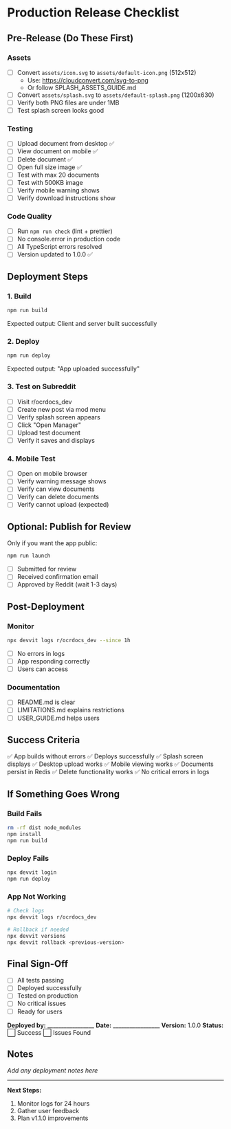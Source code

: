 # Production Release Checklist

## Pre-Release (Do These First)

### Assets
- [ ] Convert `assets/icon.svg` to `assets/default-icon.png` (512x512)
  - Use: https://cloudconvert.com/svg-to-png
  - Or follow SPLASH_ASSETS_GUIDE.md
- [ ] Convert `assets/splash.svg` to `assets/default-splash.png` (1200x630)
- [ ] Verify both PNG files are under 1MB
- [ ] Test splash screen looks good

### Testing
- [ ] Upload document from desktop ✅
- [ ] View document on mobile ✅
- [ ] Delete document ✅
- [ ] Open full size image ✅
- [ ] Test with max 20 documents
- [ ] Test with 500KB image
- [ ] Verify mobile warning shows
- [ ] Verify download instructions show

### Code Quality
- [ ] Run `npm run check` (lint + prettier)
- [ ] No console.error in production code
- [ ] All TypeScript errors resolved
- [ ] Version updated to 1.0.0 ✅

## Deployment Steps

### 1. Build
```bash
npm run build
```
Expected output: Client and server built successfully

### 2. Deploy
```bash
npm run deploy
```
Expected output: "App uploaded successfully"

### 3. Test on Subreddit
- [ ] Visit r/ocrdocs_dev
- [ ] Create new post via mod menu
- [ ] Verify splash screen appears
- [ ] Click "Open Manager"
- [ ] Upload test document
- [ ] Verify it saves and displays

### 4. Mobile Test
- [ ] Open on mobile browser
- [ ] Verify warning message shows
- [ ] Verify can view documents
- [ ] Verify can delete documents
- [ ] Verify cannot upload (expected)

## Optional: Publish for Review

Only if you want the app public:

```bash
npm run launch
```

- [ ] Submitted for review
- [ ] Received confirmation email
- [ ] Approved by Reddit (wait 1-3 days)

## Post-Deployment

### Monitor
```bash
npx devvit logs r/ocrdocs_dev --since 1h
```

- [ ] No errors in logs
- [ ] App responding correctly
- [ ] Users can access

### Documentation
- [ ] README.md is clear
- [ ] LIMITATIONS.md explains restrictions
- [ ] USER_GUIDE.md helps users

## Success Criteria

✅ App builds without errors
✅ Deploys successfully
✅ Splash screen displays
✅ Desktop upload works
✅ Mobile viewing works
✅ Documents persist in Redis
✅ Delete functionality works
✅ No critical errors in logs

## If Something Goes Wrong

### Build Fails
```bash
rm -rf dist node_modules
npm install
npm run build
```

### Deploy Fails
```bash
npx devvit login
npm run deploy
```

### App Not Working
```bash
# Check logs
npx devvit logs r/ocrdocs_dev

# Rollback if needed
npx devvit versions
npx devvit rollback <previous-version>
```

## Final Sign-Off

- [ ] All tests passing
- [ ] Deployed successfully
- [ ] Tested on production
- [ ] No critical issues
- [ ] Ready for users

**Deployed by:** _________________
**Date:** _________________
**Version:** 1.0.0
**Status:** ⬜ Success  ⬜ Issues Found

## Notes

_Add any deployment notes here_

---

**Next Steps:**
1. Monitor logs for 24 hours
2. Gather user feedback
3. Plan v1.1.0 improvements
